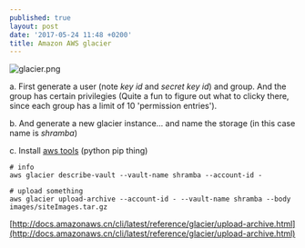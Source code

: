 ```yaml
---
published: true
layout: post
date: '2017-05-24 11:48 +0200'
title: Amazon AWS glacier
---
```

![glacier.png]({{site.baseurl}}/media/glacier.png)

a. First generate a user (note *key id* and *secret key id*) and group. And the group has certain privilegies (Quite a fun to figure out what to clicky there, since each group has a limit of 10 'permission entries').

b. And generate a new glacier instance... and name the storage (in this case name is *shramba*)

c. Install [aws tools](http://docs.aws.amazon.com/cli/latest/userguide/installing.html) (python pip thing)

    # info
    aws glacier describe-vault --vault-name shramba --account-id -

    # upload something
    aws glacier upload-archive --account-id - --vault-name shramba --body images/siteImages.tar.gz
    
[http://docs.amazonaws.cn/cli/latest/reference/glacier/upload-archive.html](http://docs.amazonaws.cn/cli/latest/reference/glacier/upload-archive.html)